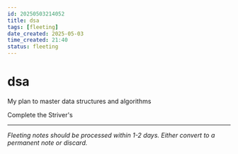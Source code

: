 ```yaml
---
id: 20250503214052
title: dsa
tags: [fleeting]
date_created: 2025-05-03
time_created: 21:40
status: fleeting
---
```

# dsa

My plan to master data structures and algorithms

Complete the Striver's 

---
*Fleeting notes should be processed within 1-2 days. Either convert to a permanent note or discard.*